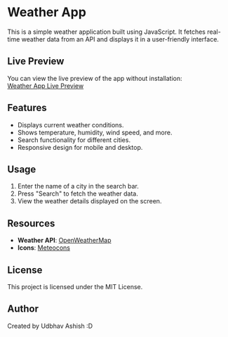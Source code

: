 # Weather App  

This is a simple weather application built using JavaScript. It fetches real-time weather data from an API and displays it in a user-friendly interface.  


## Live Preview  

You can view the live preview of the app without installation:  
[Weather App Live Preview](https://udbhav227.github.io/weather-app/)  


## Features  
- Displays current weather conditions.  
- Shows temperature, humidity, wind speed, and more.  
- Search functionality for different cities.  
- Responsive design for mobile and desktop.  


## Usage  

1. Enter the name of a city in the search bar.  
2. Press "Search" to fetch the weather data.  
3. View the weather details displayed on the screen.  

## Resources  

- **Weather API**: [OpenWeatherMap](https://openweathermap.org/)  
- **Icons**: [Meteocons](http://www.meteocons.com/)  

## License  

This project is licensed under the MIT License.  

## Author  

Created by Udbhav Ashish :D
